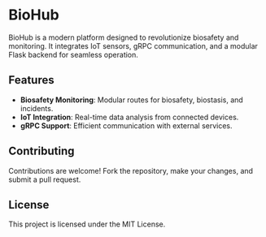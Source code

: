
# BioHub

BioHub is a modern platform designed to revolutionize biosafety and monitoring. It integrates IoT sensors, gRPC communication, and a modular Flask backend for seamless operation.

## Features
- **Biosafety Monitoring**: Modular routes for biosafety, biostasis, and incidents.
- **IoT Integration**: Real-time data analysis from connected devices.
- **gRPC Support**: Efficient communication with external services.

## Contributing
Contributions are welcome! Fork the repository, make your changes, and submit a pull request.

## License
This project is licensed under the MIT License.

